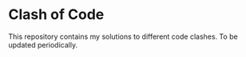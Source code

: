 # Clash of Code


This repository contains my solutions to different code clashes. To be updated periodically.
